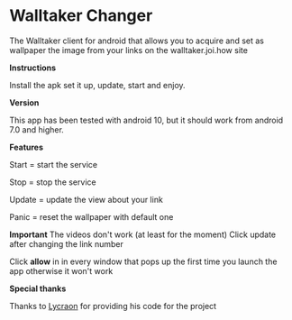 # Walltaker Changer
 The Walltaker client for android that allows you to acquire and set as wallpaper the image from your links on the walltaker.joi.how site 
 
**Instructions**

Install the apk set it up, update, start and enjoy.

**Version**

This app has been tested with android 10, but it should work from android 7.0 and higher.

**Features**

Start = start the service

Stop = stop the service

Update = update the view about your link

Panic = reset the wallpaper with default one


**Important**
The videos don't work (at least for the moment)
Click update after changing the link number

Click **allow** in in every window that pops up the first time you launch the app otherwise it won't work

**Special thanks**

Thanks to [Lycraon](https://github.com/Lycraon) for providing his code for the project
